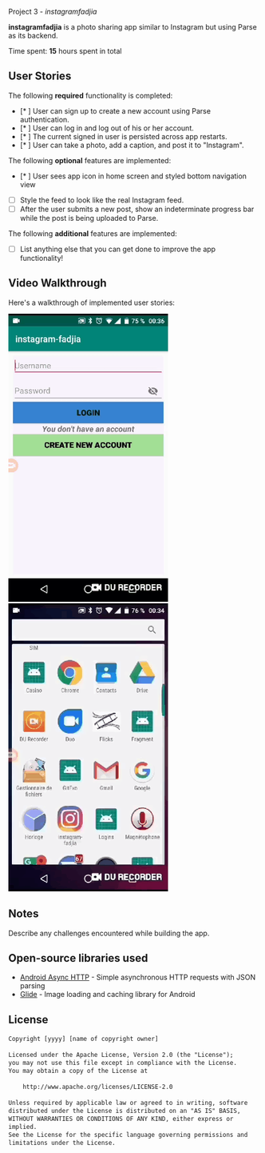  Project 3 - *instagramfadjia*

**instagramfadjia** is a photo sharing app similar to Instagram but using Parse as its backend.

Time spent: **15** hours spent in total

## User Stories

The following **required** functionality is completed:

- [* ] User can sign up to create a new account using Parse authentication.
- [* ] User can log in and log out of his or her account.
- [* ] The current signed in user is persisted across app restarts.
- [* ] User can take a photo, add a caption, and post it to "Instagram".

The following **optional** features are implemented:

- [* ] User sees app icon in home screen and styled bottom navigation view
- [ ] Style the feed to look like the real Instagram feed.
- [ ] After the user submits a new post, show an indeterminate progress bar while the post is being uploaded to Parse.

The following **additional** features are implemented:

- [ ] List anything else that you can get done to improve the app functionality!

## Video Walkthrough

Here's a walkthrough of implemented user stories:

<img src='https://github.com/FadjiaLeila/instagramfadjia/blob/Required/walkthrough.gif' title='Video Walkthrough' width='' alt='Video Walkthrough' /> 


<img src='https://github.com/FadjiaLeila/instagramfadjia/blob/Required/walkthrough2.gif' title='Video Walkthrough2' width='' alt='Video Walkthrough' />


## Notes

Describe any challenges encountered while building the app.

## Open-source libraries used

- [Android Async HTTP](https://github.com/loopj/android-async-http) - Simple asynchronous HTTP requests with JSON parsing
- [Glide](https://github.com/bumptech/glide) - Image loading and caching library for Android

## License

    Copyright [yyyy] [name of copyright owner]

    Licensed under the Apache License, Version 2.0 (the "License");
    you may not use this file except in compliance with the License.
    You may obtain a copy of the License at

        http://www.apache.org/licenses/LICENSE-2.0

    Unless required by applicable law or agreed to in writing, software
    distributed under the License is distributed on an "AS IS" BASIS,
    WITHOUT WARRANTIES OR CONDITIONS OF ANY KIND, either express or implied.
    See the License for the specific language governing permissions and
    limitations under the License.
